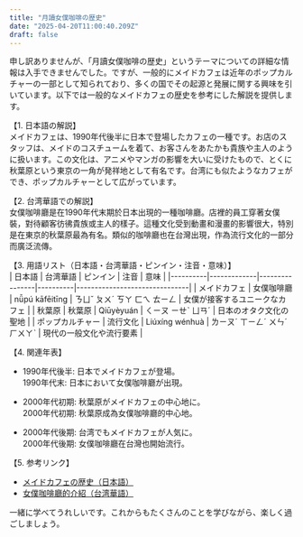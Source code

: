 ```yaml
---
title: "月讀女僕咖啡の歴史"
date: "2025-04-20T11:00:40.209Z"
draft: false
---
```


申し訳ありませんが、「月讀女僕咖啡の歴史」というテーマについての詳細な情報は入手できませんでした。ですが、一般的にメイドカフェは近年のポップカルチャーの一部として知られており、多くの国でその起源と発展に関する興味を引いています。以下では一般的なメイドカフェの歴史を参考にした解説を提供します。

【1. 日本語の解説】  
メイドカフェは、1990年代後半に日本で登場したカフェの一種です。お店のスタッフは、メイドのコスチュームを着て、お客さんをあたかも貴族や主人のように扱います。この文化は、アニメやマンガの影響を大いに受けたもので、とくに秋葉原という東京の一角が発祥地として有名です。台湾にも似たようなカフェができ、ポップカルチャーとして広がっています。

【2. 台湾華語での解説】  
女僕咖啡廳是在1990年代末期於日本出現的一種咖啡廳。店裡的員工穿著女僕裝，對待顧客彷彿貴族或主人的樣子。這種文化受到動畫和漫畫的影響很大，特別是在東京的秋葉原最為有名。類似的咖啡廳也在台灣出現，作為流行文化的一部分而廣泛流傳。

【3. 用語リスト（日本語・台湾華語・ピンイン・注音・意味）】  
| 日本語    | 台湾華語      | ピンイン          | 注音       | 意味                            |
|----------|-------------|----------------|----------|-------------------------------|
| メイドカフェ | 女僕咖啡廳   | nǚpú kāfēitīng   | ㄋㄩˇ ㄆㄨˊ ㄎㄚ ㄈㄟ ㄊㄧㄥ | 女僕が接客するユニークなカフェ |
| 秋葉原 | 秋葉原         | Qiūyèyuán     | ㄑㄧㄡ ㄧㄝˋ ㄩㄢˊ  | 日本のオタク文化の聖地            |
| ポップカルチャー | 流行文化     | Liúxíng wénhuà | ㄌㄧㄡˊ ㄒㄧㄥˊ ㄨㄣˊ ㄏㄨㄚˋ | 現代の一般文化や流行要素       |

【4. 関連年表】  
- 1990年代後半: 日本でメイドカフェが登場。  
  1990年代末: 日本において女僕咖啡廳が出現。  

- 2000年代初期: 秋葉原がメイドカフェの中心地に。  
  2000年代初期: 秋葉原成為女僕咖啡廳的中心地。  

- 2000年代後期: 台湾でもメイドカフェが人気に。  
  2000年代後期: 女僕咖啡廳在台灣也開始流行。  

【5. 参考リンク】  
- [メイドカフェの歴史（日本語）](https://ja.wikipedia.org/wiki/メイドカフェ)  
- [女僕咖啡廳的介紹（台湾華語）](https://zh.wikipedia.org/wiki/女僕咖啡廳)  

一緒に学べてうれしいです。これからもたくさんのことを学びながら、楽しく過ごしましょう。